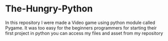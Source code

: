 # The-Hungry-Python
In this repository I were made a Video game using python module called Pygame.
It was too easy for the beginners programmers for starting their first project in python you can access my files and asset from my repository
